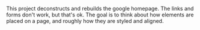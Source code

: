 This project deconstructs and rebuilds the google homepage. The links and forms don't work, but that's ok. The goal is to think about how elements are placed on a page, and roughly how they are styled and aligned.